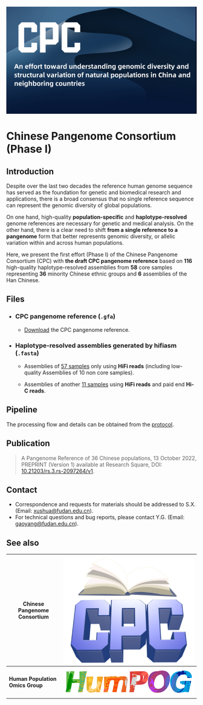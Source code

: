 [![CPC](website/img/cpcHome.png)](#)

# Chinese Pangenome Consortium (Phase I)


## Introduction

Despite over the last two decades the reference human genome sequence has served as the foundation for genetic and biomedical research and applications, there is a broad consensus that no single reference sequence can represent the genomic diversity of global populations. 

On one hand, high-quality **population-specific** and **haplotype-resolved** genome references are necessary for genetic and medical analysis. On the other hand, there is a clear need to shift **from a single reference to a pangenome** form that better represents genomic diversity, or allelic variation within and across human populations. 

Here, we present the first effort (Phase I) of the Chinese Pangenome Consortium (CPC) with **the draft CPC pangenome reference** based on **116** high-quality haplotype-resolved assemblies from **58** core samples representing **36** minority Chinese ethnic groups and **6** assemblies of the Han Chinese.


## Files

- ### CPC pangenome reference (`.gfa`)

	- [Download]() the CPC pangenome reference.
  
- ### Haplotype-resolved assemblies generated by hifiasm (`.fasta`) 

	- Assemblies of [57 samples](https://ngdc.cncb.ac.cn/search/?dbId=gwh&q=PRJCA011422) only using **HiFi reads** (including low-quality Assemblies of 10 non core samples).

	- Assemblies of another [11 samples](https://ngdc.cncb.ac.cn/search/?dbId=hra&q=PRJCA011461) using **HiFi reads** and paid end **Hi-C reads**.

## Pipeline

The processing flow and details can be obtained from the [protocol](pipeline/protocol.md).

## Publication

> A Pangenome Reference of 36 Chinese populations, 13 October 2022, PREPRINT (Version 1) available at Research Square, DOI: [10.21203/rs.3.rs-2097264/v1](https://doi.org/10.21203/rs.3.rs-2097264/v1).


## Contact

- Correspondence and requests for materials should be addressed to S.X. (Email: xushua@fudan.edu.cn).
- For technical questions and bug reports, please contact Y.G. (Email: gaoyang@fudan.edu.cn).


## See also

|**Chinese Pangenome Consortium**|[![CPC](website/img/cpc.icon.png)](https://pog.fudan.edu.cn/cpc/)|
|-|-|
|**Human Population Omics Group**|[![HumPOG](website/img/humpog.icon.svg)](https://pog.fudan.edu.cn/)|

